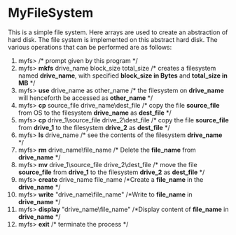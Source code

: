 # MyFileSystem

This is a simple file system. Here arrays are used to create an abstraction of hard disk. The file system is implemented on this abstract hard disk. The various operations that can be performed are as follows:

   1.  myfs> /* prompt given by this program */
   2.  myfs> **mkfs** drive_name block_size total_size /* creates a filesystem named **drive_name**, with specified **block_size in Bytes** and **total_size in MB**  */
   3.  myfs> **use** drive_name as other_name /* the filesystem on **drive_name** will henceforth be accessed as **other_name** */
   4.  myfs> **cp** source_file drive_name\dest_file /* copy the file **source_file** from OS to the filesystem **drive_name** as **dest_file** */
   5.  myfs> **cp** drive_1\source_file drive_2\dest_file /* copy the file **source_file** from **drive_1** to the filesystem **drive_2** as **dest_file** */
   6.  myfs> **ls** drive_name /* see the contents of the filesystem **drive_name** */
  7.  myfs> **rm** drive_name\file_name /* Delete the **file_name** from **drive_name** */
  8.  myfs> **mv** drive_1\source_file drive_2\dest_file  /* move the file **source_file** from **drive_1** to the filesystem **drive_2** as **dest_file** */
  9.  myfs> **create** drive_name file_name /*Create a **file_name** in the **drive_name** */
  10.  myfs> **write** "drive_name\file_name" /*Write to **file_name** in **drive_name** */
  11.  myfs> **display** "drive_name\file_name" /*Display content of **file_name** in **drive_name** */
  12.  myfs> **exit** /* terminate the process */
